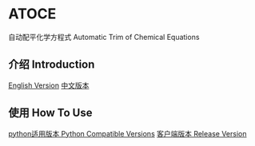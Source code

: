# ATOCE
自动配平化学方程式 Automatic Trim of Chemical Equations
## 介绍 Introduction
[English Version](README_en.md)
[中文版本](README_zh.md)
## 使用 How To Use
[python适用版本 Python Compatible Versions](AToCE-1.5.py)
[客户端版本 Release Version](https://github.com/META-Xiao/ATOCE/releases/tag/AToCE-1.5_lite)
